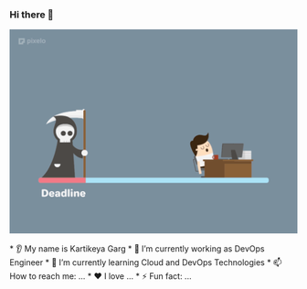 ### Hi there 👋
<p align="center">
  <img src="39Cg.gif"/>
</p>
* 👂 My name is Kartikeya Garg
* 🔭 I’m currently working as DevOps Engineer
* 🌱 I’m currently learning Cloud and DevOps Technologies
* 📫 How to reach me: ...
* ❤️ I love ...
* ⚡ Fun fact: ...